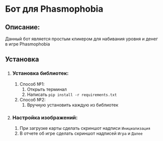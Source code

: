 # Бот для Phasmophobia

## Описание:

Данный бот является простым кликером для набивания уровня и денег в игре Phasmophobia

## Установка

1. ### Установка библиотек:
   1. Способ №1:
       1. Открыть терминал
       2. Написать `pip install -r requirements.txt`
   2. Способ №2:
      1. Вручную установить каждую из библиотек
   
2. ### Настройка изображений:
   1. При загрузке карты сделать скриншот надписи `Инициализация`
   2. В отчете об игре сделать скриншот надписей `Игра` и `Далее`
